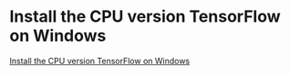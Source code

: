 # Install the CPU version TensorFlow on Windows
[Install the CPU version TensorFlow on Windows](https://aiwithcloud.com/?p=1366)